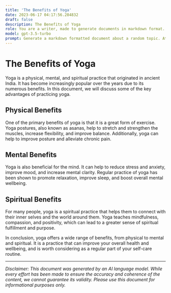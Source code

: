 ```yaml
---
title: 'The Benefits of Yoga'
date: 2023-06-17 04:17:56.284832
draft: false
description: The Benefits of Yoga
role: You are a writer, made to generate documents in markdown format. It is very important that all of the documents you generate are in valid markdown format.
model: gpt-3.5-turbo
prompt: Generate a markdown formatted document about a random topic. At the bottom, include a disclaimer explaining that the document was generated by you. The first line of the document should be the title. Make sure that the entire document is in proper markdown format, using a mix of various tags to make the document visually appealing.
---
```


# The Benefits of Yoga 
Yoga is a physical, mental, and spiritual practice that originated in ancient India. It has become increasingly popular over the years due to its numerous benefits. In this document, we will discuss some of the key advantages of practicing yoga.

## Physical Benefits
One of the primary benefits of yoga is that it is a great form of exercise. Yoga postures, also known as asanas, help to stretch and strengthen the muscles, increase flexibility, and improve balance. Additionally, yoga can help to improve posture and alleviate chronic pain.

## Mental Benefits
Yoga is also beneficial for the mind. It can help to reduce stress and anxiety, improve mood, and increase mental clarity. Regular practice of yoga has been shown to promote relaxation, improve sleep, and boost overall mental wellbeing.

## Spiritual Benefits
For many people, yoga is a spiritual practice that helps them to connect with their inner selves and the world around them. Yoga teaches mindfulness, compassion, and positivity, which can lead to a greater sense of spiritual fulfillment and purpose.

In conclusion, yoga offers a wide range of benefits, from physical to mental and spiritual. It is a practice that can improve your overall health and wellbeing, and is worth considering as a regular part of your self-care routine.

---

*Disclaimer: This document was generated by an AI language model. While every effort has been made to ensure the accuracy and coherence of the content, we cannot guarantee its validity. Please use this document for informational purposes only.*